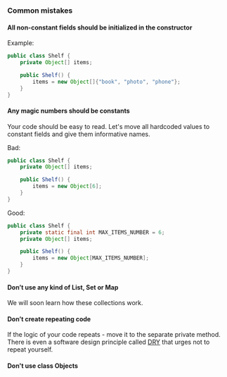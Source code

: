 ### Common mistakes

#### All non-constant fields should be initialized in the constructor
Example:
```java
public class Shelf {
    private Object[] items;

    public Shelf() {
        items = new Object[]{"book", "photo", "phone"};
    }
}
```
#### Any magic numbers should be constants
Your code should be easy to read. Let's move all hardcoded values to constant fields and give them informative names.

Bad:
```java
public class Shelf {
    private Object[] items;

    public Shelf() {
        items = new Object[6];
    }
}
```
Good:
```java
public class Shelf {
    private static final int MAX_ITEMS_NUMBER = 6;
    private Object[] items;

    public Shelf() {
        items = new Object[MAX_ITEMS_NUMBER];
    }
}
```
#### Don’t use any kind of List, Set or Map
We will soon learn how these collections work.
#### Don’t create repeating code
If the logic of your code repeats - move it to the separate private method. 
There is even a software design principle called [DRY](https://dzone.com/articles/software-design-principles-dry-and-kiss) that urges not to repeat yourself.
#### Don't use class Objects
